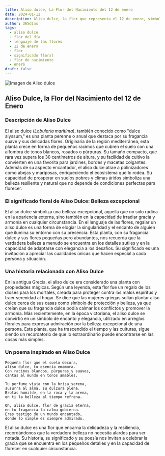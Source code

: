```yaml
---
title: Aliso dulce, La Flor del Nacimiento del 12 de enero
date: 2024-01-12
description: Aliso dulce, la flor que representa el 12 de enero, simboliza Belleza excepcional. Descubre su fascinante historia, significado en el lenguaje de las flores y una poesía que celebra su belleza.
author: 365días
tags:
  - aliso dulce
  - flor del día
  - lenguaje de las flores
  - 12 de enero
  - flor
  - significado floral
  - flor de nacimiento
  - enero
draft: false
---
```


![Imagen de Aliso dulce](https://cdn.pixabay.com/photo/2020/06/22/13/50/sweet-alyssum-5329266_640.jpg#center)


## Aliso Dulce, la Flor del Nacimiento del 12 de Enero

### Descripción de Aliso Dulce

El aliso dulce (_Lobularia maritima_), también conocido como "dulce alyssum," es una planta perenne o anual que destaca por su fragancia suave y sus delicadas flores. Originaria de la región mediterránea, esta planta crece en forma de pequeños racimos que cubren el suelo con una alfombra de tonos blancos, rosados o púrpuras. Su tamaño compacto, que rara vez supera los 30 centímetros de altura, y su facilidad de cultivo la convierten en una favorita para jardines, bordes y macetas colgantes. Además de su aspecto encantador, el aliso dulce atrae a polinizadores como abejas y mariposas, enriqueciendo el ecosistema que lo rodea. Su capacidad de prosperar en suelos pobres y climas áridos simboliza una belleza resiliente y natural que no depende de condiciones perfectas para florecer.

### El significado floral de Aliso Dulce: Belleza excepcional

El aliso dulce simboliza una belleza excepcional, aquella que no solo radica en la apariencia externa, sino también en la capacidad de irradiar gracia y armonía en cualquier circunstancia. En el lenguaje de las flores, regalar un aliso dulce es una forma de elogiar la singularidad y el encanto de alguien que ilumina su entorno con su presencia. Esta planta, con su fragancia dulce y sus flores pequeñas pero abundantes, nos recuerda que la verdadera belleza a menudo se encuentra en los detalles sutiles y en la capacidad de adaptarse con elegancia a los desafíos. Su significado es una invitación a apreciar las cualidades únicas que hacen especial a cada persona y situación.

### Una historia relacionada con Aliso Dulce

En la antigua Grecia, el aliso dulce era considerado una planta con propiedades mágicas. Según una leyenda, esta flor fue un regalo de los dioses para los mortales, creada para proteger contra los malos espíritus y traer serenidad al hogar. Se dice que las mujeres griegas solían plantar aliso dulce cerca de sus casas como símbolo de protección y belleza, ya que creían que su fragancia dulce podía calmar los conflictos y promover la armonía. Más recientemente, en la época victoriana, el aliso dulce se convirtió en un símbolo de encanto y elegancia, utilizado en arreglos florales para expresar admiración por la belleza excepcional de una persona. Esta planta, que ha trascendido el tiempo y las culturas, sigue siendo un recordatorio de que lo extraordinario puede encontrarse en las cosas más simples.

### Un poema inspirado en Aliso Dulce

```
Pequeña flor que el suelo decora,  
aliso dulce, tu esencia enamora.  
Con racimos blancos, púrpuras y suaves,  
cantas al mundo en tonos amables.  

Tu perfume viaja con la brisa serena,  
susurra al alma, su dulzura plena.  
Brotas humilde, en la roca y la arena,  
en ti la belleza al tiempo refrena.  

Oh, aliso dulce, flor de gracia eterna,  
en tu fragancia la calma gobierna.  
Eres testigo de un mundo encantado,  
donde lo simple es siempre admirado.  
```

El aliso dulce es una flor que encarna la delicadeza y la resiliencia, recordándonos que la verdadera belleza no necesita alardes para ser notada. Su historia, su significado y su poesía nos invitan a celebrar la gracia que se encuentra en los pequeños detalles y en la capacidad de florecer en cualquier circunstancia.